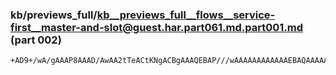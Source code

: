 ### kb/previews_full/kb__previews_full__flows__service-first__master-and-slot@guest.har.part061.md.part001.md (part 002)

```md
+AD9+/wA/gAAAP8AAAD/AwAA2tTeACtKNgACBgAAAQEBAP///wAAAAAAAAAAAAEBAQAAAAAAAAAAAP8BAQD///8AAQEBAAAB/g
```

```
